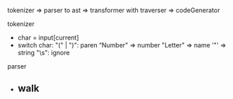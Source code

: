 tokenizer => parser to ast => transformer with traverser => codeGenerator

tokenizer

- char = input[current]
- switch char:
  "(" | ")": paren
  “Number" => number
  "Letter" => name
  '"' => string
  "\s": ignore

parser

- ## walk
